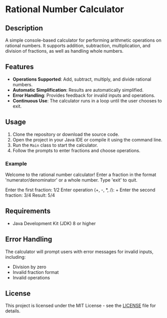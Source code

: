 # Rational Number Calculator

## Description

A simple console-based calculator for performing arithmetic operations on rational numbers. It supports addition, subtraction, multiplication, and division of fractions, as well as handling whole numbers.

## Features

- **Operations Supported**: Add, subtract, multiply, and divide rational numbers.
- **Automatic Simplification**: Results are automatically simplified.
- **Error Handling**: Provides feedback for invalid inputs and operations.
- **Continuous Use**: The calculator runs in a loop until the user chooses to exit.

## Usage

1. Clone the repository or download the source code.
2. Open the project in your Java IDE or compile it using the command line.
3. Run the `Main` class to start the calculator.
4. Follow the prompts to enter fractions and choose operations.

### Example

Welcome to the rational number calculator! Enter a fraction in the format 'numerator/denominator' or a whole number. Type 'exit' to quit.

Enter the first fraction: 1/2 
Enter operation (+, -, *, /): + 
Enter the second fraction: 3/4 
Result: 5/4

## Requirements

- Java Development Kit (JDK) 8 or higher

## Error Handling

The calculator will prompt users with error messages for invalid inputs, including:
- Division by zero
- Invalid fraction format
- Invalid operations

## License

This project is licensed under the MIT License - see the [LICENSE](LICENSE) file for details.

